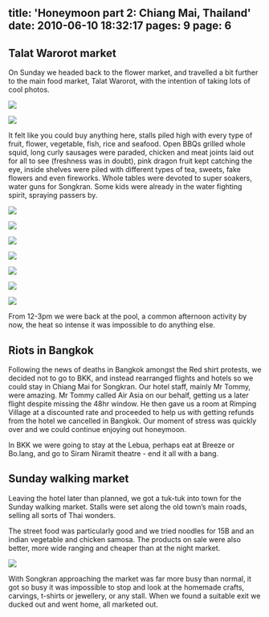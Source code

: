 title: 'Honeymoon part 2: Chiang Mai, Thailand'
date: 2010-06-10 18:32:17
pages: 9
page: 6
---

## Talat Warorot market

On Sunday we headed back to the flower market, and travelled a bit further to the main food market, Talat Warorot, with the intention of taking lots of cool photos.

[![](http://host.trivialbeing.org/up/small/honeymoon-193.jpg)](http://host.trivialbeing.org/up/honeymoon-193.jpg)

[![](http://host.trivialbeing.org/up/small/honeymoon-197.jpg)](http://host.trivialbeing.org/up/honeymoon-197.jpg)

It felt like you could buy anything here, stalls piled high with every type of fruit, flower, vegetable, fish, rice and seafood. Open BBQs grilled whole squid, long curly sausages were paraded, chicken and meat joints laid out for all to see (freshness was in doubt), pink dragon fruit kept catching the eye, inside shelves were piled with different types of tea, sweets, fake flowers and even fireworks. Whole tables were devoted to super soakers, water guns for Songkran. Some kids were already in the water fighting spirit, spraying passers by.

[![](http://host.trivialbeing.org/up/small/honeymoon-199.jpg)](http://host.trivialbeing.org/up/honeymoon-199.jpg)

[![](http://host.trivialbeing.org/up/small/honeymoon-201.jpg)](http://host.trivialbeing.org/up/honeymoon-201.jpg)

[![](http://host.trivialbeing.org/up/small/honeymoon-203.jpg)](http://host.trivialbeing.org/up/honeymoon-203.jpg)

[![](http://host.trivialbeing.org/up/small/honeymoon-204.jpg)](http://host.trivialbeing.org/up/honeymoon-204.jpg)

[![](http://host.trivialbeing.org/up/small/honeymoon-206.jpg)](http://host.trivialbeing.org/up/honeymoon-206.jpg)

[![](http://host.trivialbeing.org/up/small/honeymoon-209.jpg)](http://host.trivialbeing.org/up/honeymoon-209.jpg)

[![](http://host.trivialbeing.org/up/small/honeymoon-208.jpg)](http://host.trivialbeing.org/up/honeymoon-208.jpg)

From 12-3pm we were back at the pool, a common afternoon activity by now, the heat so intense it was impossible to do anything else.

## Riots in Bangkok

Following the news of deaths in Bangkok amongst the Red shirt protests, we decided not to go to BKK, and instead rearranged flights and hotels so we could stay in Chiang Mai for Songkran. Our hotel staff, mainly Mr Tommy, were amazing. Mr Tommy called Air Asia on our behalf, getting us a later flight despite missing the 48hr window. He then gave us a room at Rimping Village at a discounted rate and proceeded to help us with getting refunds from the hotel we cancelled in Bangkok. Our moment of stress was quickly over and we could continue enjoying out honeymoon.

In BKK we were going to stay at the Lebua, perhaps eat at Breeze or Bo.lang, and go to Siram Niramit theatre - end it all with a bang.

## Sunday walking market

Leaving the hotel later than planned, we got a tuk-tuk into town for the Sunday walking market. Stalls were set along the old town’s main roads, selling all sorts of Thai wonders.

The street food was particularly good and we tried noodles for 15B and an indian vegetable and chicken samosa. The products on sale were also better, more wide ranging and cheaper than at the night market.

[![](http://host.trivialbeing.org/up/small/honeymoon-24.jpg)](http://host.trivialbeing.org/up/honeymoon-24.jpg)

With Songkran approaching the market was far more busy than normal, it got so busy it was impossible to stop and look at the homemade crafts, carvings, t-shirts or jewellery, or any stall. When we found a suitable exit we ducked out and went home, all marketed out.
